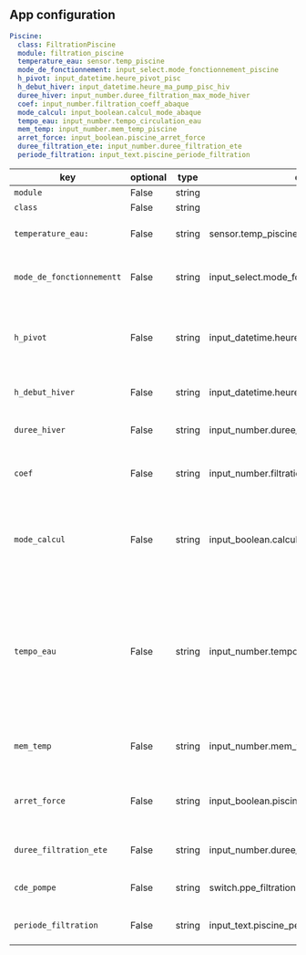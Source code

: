 
## App configuration

```yaml
Piscine:
  class: FiltrationPiscine
  module: filtration_piscine
  temperature_eau: sensor.temp_piscine
  mode_de_fonctionnement: input_select.mode_fonctionnement_piscine
  h_pivot: input_datetime.heure_pivot_pisc
  h_debut_hiver: input_datetime.heure_ma_pump_pisc_hiv
  duree_hiver: input_number.duree_filtration_max_mode_hiver
  coef: input_number.filtration_coeff_abaque
  mode_calcul: input_boolean.calcul_mode_abaque
  tempo_eau: input_number.tempo_circulation_eau
  mem_temp: input_number.mem_temp_piscine
  arret_force: input_boolean.piscine_arret_force
  duree_filtration_ete: input_number.duree_filtration_ete
  periode_filtration: input_text.piscine_periode_filtration
```

key | optional | type | default | description
-- | -- | -- | -- | --
`module` | False | string | | `nightmode`
`class` | False | string | | `NightMode`
`temperature_eau:` | False | string | sensor.temp_piscine | Mesure de la temperature de l'eau.
`mode_de_fonctionnementt` | False | string | input_select.mode_fonctionnement_piscine | Selection du mode fonctionnement de la filtration.
`h_pivot` | False | string | input_datetime.heure_pivot_pisc | Heure pivot autour de laquelle le temps de filtration est réparti (50/50).
`h_debut_hiver` | False | string | input_datetime.heure_ma_pump_pisc_hiv | Heure de début de filtration en hiver.
`duree_hiver` | False | string | input_number.duree_filtration_max_mode_hiver | Durée de la filtration en hiver.
`coef` | False | string | input_number.filtration_coeff_abaque | Coefficient du temps de filtration entre 60 et 140%
`mode_calcul` | False | string | input_boolean.calcul_mode_abaque | Validation de mode de calcul avec Abaque sinon c'est la méthode classique (T°/2)
`tempo_eau` | False | string | input_number.tempo_circulation_eau | # Temps circulation de l'eau avant prise en compte mesure température dans le cas où la mesure de température de l'eau se trouve sur le circuit de pompage.
`mem_temp` | False | string | input_number.mem_temp_piscine |  Memoire de la temperature de l'eau avant arret.
`arret_force` | False | string | input_boolean.piscine_arret_force | Arret forcé filtration- Bloque la filtration si = on.
`duree_filtration_ete` | False | string | input_number.duree_filtration_ete | # Affiche la durée de la filtration en ete.
`cde_pompe` | False | string | switch.ppe_filtration | Switch de commande de la pompe.
`periode_filtration` | False | string | input_text.piscine_periode_filtration | Affichage dans HA des heures de filtration.
